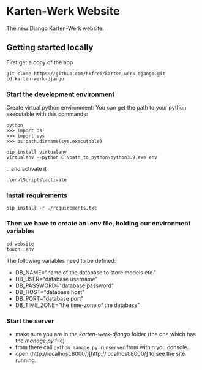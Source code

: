 # Karten-Werk Website

The new Django Karten-Werk website.

## Getting started locally

First get a copy of the app

```
git clone https://github.com/hkfrei/karten-werk-django.git
cd karten-werk-django
```

### Start the development environment

Create virtual python environment:
You can get the path to your python executable with this commands:

```
python
>>> import os
>>> import sys
>>> os.path.dirname(sys.executable)
```

```
pip install virtualenv
virtualenv --python C:\path_to_python\python3.9.exe env
```

...and activate it

```
.\env\Scripts\activate
```

### install requirements

```
pip install -r ./requirements.txt
```

### Then we have to create an .env file, holding our environment variables

```
cd website
touch .env
```

The following variables need to be defined:

- DB_NAME="name of the database to store models etc."
- DB_USER="database username"
- DB_PASSWORD="database password"
- DB_HOST="database host"
- DB_PORT="database port"
- DB_TIME_ZONE="the time-zone of the database"

### Start the server

- make sure you are in the _karten-werk-django_ folder (the one which has the _manage.py_ file)
- from there call `python manage.py runserver` from within you console.
- open (http://localhost:8000/)[http://localhost:8000/] to see the site running.
